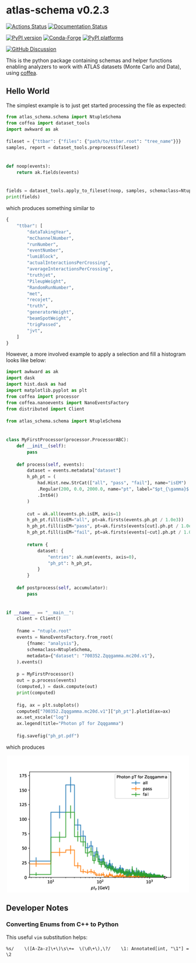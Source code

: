 # atlas-schema v0.2.3

[![Actions Status][actions-badge]][actions-link]
[![Documentation Status][rtd-badge]][rtd-link]

[![PyPI version][pypi-version]][pypi-link]
[![Conda-Forge][conda-badge]][conda-link]
[![PyPI platforms][pypi-platforms]][pypi-link]

[![GitHub Discussion][github-discussions-badge]][github-discussions-link]

<!-- SPHINX-START -->

<!-- prettier-ignore-start -->
[actions-badge]:            https://github.com/scipp-atlas/atlas-schema/workflows/CI/badge.svg
[actions-link]:             https://github.com/scipp-atlas/atlas-schema/actions
[conda-badge]:              https://img.shields.io/conda/vn/conda-forge/atlas-schema
[conda-link]:               https://github.com/conda-forge/atlas-schema-feedstock
[github-discussions-badge]: https://img.shields.io/static/v1?label=Discussions&message=Ask&color=blue&logo=github
[github-discussions-link]:  https://github.com/scipp-atlas/atlas-schema/discussions
[pypi-link]:                https://pypi.org/project/atlas-schema/
[pypi-platforms]:           https://img.shields.io/pypi/pyversions/atlas-schema
[pypi-version]:             https://img.shields.io/pypi/v/atlas-schema
[rtd-badge]:                https://readthedocs.org/projects/atlas-schema/badge/?version=latest
[rtd-link]:                 https://atlas-schema.readthedocs.io/en/latest/?badge=latest

<!-- prettier-ignore-end -->

This is the python package containing schemas and helper functions enabling
analyzers to work with ATLAS datasets (Monte Carlo and Data), using
[coffea](https://coffea-hep.readthedocs.io/en/latest/).

## Hello World

The simplest example is to just get started processing the file as expected:

```python
from atlas_schema.schema import NtupleSchema
from coffea import dataset_tools
import awkward as ak

fileset = {"ttbar": {"files": {"path/to/ttbar.root": "tree_name"}}}
samples, report = dataset_tools.preprocess(fileset)


def noop(events):
    return ak.fields(events)


fields = dataset_tools.apply_to_fileset(noop, samples, schemaclass=NtupleSchema)
print(fields)
```

which produces something similar to

```python
{
    "ttbar": [
        "dataTakingYear",
        "mcChannelNumber",
        "runNumber",
        "eventNumber",
        "lumiBlock",
        "actualInteractionsPerCrossing",
        "averageInteractionsPerCrossing",
        "truthjet",
        "PileupWeight",
        "RandomRunNumber",
        "met",
        "recojet",
        "truth",
        "generatorWeight",
        "beamSpotWeight",
        "trigPassed",
        "jvt",
    ]
}
```

However, a more involved example to apply a selection and fill a histogram looks
like below:

```python
import awkward as ak
import dask
import hist.dask as had
import matplotlib.pyplot as plt
from coffea import processor
from coffea.nanoevents import NanoEventsFactory
from distributed import Client

from atlas_schema.schema import NtupleSchema


class MyFirstProcessor(processor.ProcessorABC):
    def __init__(self):
        pass

    def process(self, events):
        dataset = events.metadata["dataset"]
        h_ph_pt = (
            had.Hist.new.StrCat(["all", "pass", "fail"], name="isEM")
            .Regular(200, 0.0, 2000.0, name="pt", label="$pt_{\gamma}$ [GeV]")
            .Int64()
        )

        cut = ak.all(events.ph.isEM, axis=1)
        h_ph_pt.fill(isEM="all", pt=ak.firsts(events.ph.pt / 1.0e3))
        h_ph_pt.fill(isEM="pass", pt=ak.firsts(events[cut].ph.pt / 1.0e3))
        h_ph_pt.fill(isEM="fail", pt=ak.firsts(events[~cut].ph.pt / 1.0e3))

        return {
            dataset: {
                "entries": ak.num(events, axis=0),
                "ph_pt": h_ph_pt,
            }
        }

    def postprocess(self, accumulator):
        pass


if __name__ == "__main__":
    client = Client()

    fname = "ntuple.root"
    events = NanoEventsFactory.from_root(
        {fname: "analysis"},
        schemaclass=NtupleSchema,
        metadata={"dataset": "700352.Zqqgamma.mc20d.v1"},
    ).events()

    p = MyFirstProcessor()
    out = p.process(events)
    (computed,) = dask.compute(out)
    print(computed)

    fig, ax = plt.subplots()
    computed["700352.Zqqgamma.mc20d.v1"]["ph_pt"].plot1d(ax=ax)
    ax.set_xscale("log")
    ax.legend(title="Photon pT for Zqqgamma")

    fig.savefig("ph_pt.pdf")
```

which produces

<img src="https://raw.githubusercontent.com/scipp-atlas/atlas-schema/main/docs/_static/img/ph_pt.png" alt="three stacked histograms of photon pT, with each stack corresponding to: no selection, requiring the isEM flag, and inverting the isEM requirement" width="500" style="display: block; margin-left: auto; margin-right: auto;">

<!-- SPHINX-END -->

## Developer Notes

### Converting Enums from C++ to Python

This useful `vim` substitution helps:

```
%s/    \([A-Za-z]\+\)\s\+=  \(\d\+\),\?/    \1: Annotated[int, "\1"] = \2
```
